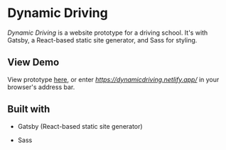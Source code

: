 # Dynamic Driving

<em>Dynamic Driving</em> is a website prototype for a driving school. It's with Gatsby, a React-based static site generator, and Sass for styling.

## View Demo

View prototype [here](https://dynamicdriving.netlify.app/), or enter <em>https://dynamicdriving.netlify.app/</em> in your browser's address bar.

## Built with

- Gatsby (React-based static site generator)

- Sass
